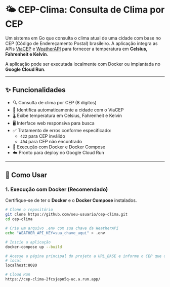 # 🌤️ CEP-Clima: Consulta de Clima por CEP

Um sistema em Go que consulta o clima atual de uma cidade com base no CEP (Código de Endereçamento Postal) brasileiro. A aplicação integra as APIs [ViaCEP](https://viacep.com.br/) e [WeatherAPI](https://www.weatherapi.com/) para fornecer a temperatura em **Celsius, Fahrenheit e Kelvin**.

A aplicação pode ser executada localmente com Docker ou implantada no **Google Cloud Run**.

---

## ✨ Funcionalidades

- 🔍 Consulta de clima por CEP (8 dígitos)
- 📍 Identifica automaticamente a cidade com o ViaCEP
- 🌡️ Exibe temperatura em Celsius, Fahrenheit e Kelvin
- 🖥️ Interface web responsiva para busca
- ✅ Tratamento de erros conforme especificado:
  - `422` para CEP inválido
  - `404` para CEP não encontrado
- 🐳 Execução com Docker e Docker Compose
- ☁️ Pronto para deploy no Google Cloud Run

---

## 🚀 Como Usar

### 1. Execução com Docker (Recomendado)

Certifique-se de ter o **Docker** e o **Docker Compose** instalados.

```bash
# Clone o repositório
git clone https://github.com/seu-usuario/cep-clima.git
cd cep-clima

# Crie um arquivo .env com sua chave da WeatherAPI
echo "WEATHER_API_KEY=sua_chave_aqui" > .env

# Inicie a aplicação
docker-compose up --build

# Acesse a página principal do projeto a URL_BASE e informe o CEP que deseja consultar.
# local
localhost:8080

# Cloud Run
https://cep-clima-2fcsjepn5q-uc.a.run.app/
